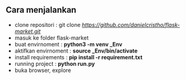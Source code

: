 ## Cara menjalankan
  * clone repositori : git clone *https://github.com/danielcristho/flask-market.git*
  * masuk ke folder flask-market
  * buat envirnoment  : **python3 -m venv _Env**
  * aktifkan envirnoment : **source _Env/bin/activate**
  * install requirements : **pip install -r requirement.txt**
  * running project : **python run.py**
  * buka browser, explore
